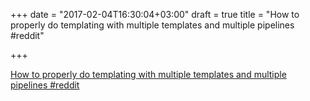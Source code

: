 +++
date = "2017-02-04T16:30:04+03:00"
draft = true
title = "How to properly do templating with multiple templates and multiple pipelines  #reddit"

+++

<p><a href="https://t.co/utoQtOJWJ3">How to properly do templating with multiple templates and multiple pipelines  #reddit</a></p>
